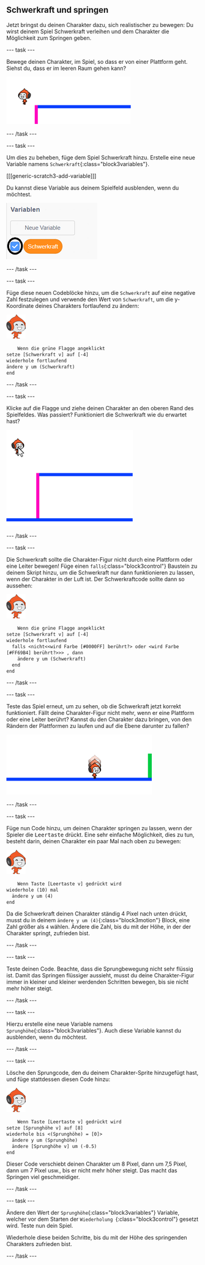 ## Schwerkraft und springen

Jetzt bringst du deinen Charakter dazu, sich realistischer zu bewegen: Du wirst deinem Spiel Schwerkraft verleihen und dem Charakter die Möglichkeit zum Springen geben.

\--- task \---

Bewege deinen Charakter, im Spiel, so dass er von einer Plattform geht. Siehst du, dass er im leeren Raum gehen kann?

![Screenshot](images/dodge-no-gravity.png)

\--- /task \---

\--- task \---

Um dies zu beheben, füge dem Spiel Schwerkraft hinzu. Erstelle eine neue Variable namens `Schwerkraft`{:class="block3variables"}.

[[[generic-scratch3-add-variable]]]

Du kannst diese Variable aus deinem Spielfeld ausblenden, wenn du möchtest.

![Screenshot](images/dodge-gravity-annotated.png)

\--- /task \---

\--- task \---

Füge diese neuen Codeblöcke hinzu, um die `Schwerkraft` auf eine negative Zahl festzulegen und verwende den Wert von `Schwerkraft`, um die y-Koordinate deines Charakters fortlaufend zu ändern:

![Pico-Walking Sprite](images/pico_walking_sprite.png)

```blocks3
    Wenn die grüne Flagge angeklickt
setze [Schwerkraft v] auf [-4]
wiederhole fortlaufend 
ändere y um (Schwerkraft)
end
```

\--- /task \---

\--- task \---

Klicke auf die Flagge und ziehe deinen Charakter an den oberen Rand des Spielfeldes. Was passiert? Funktioniert die Schwerkraft wie du erwartet hast?

![Screenshot](images/dodge-gravity-drag.png)

\--- /task \---

\--- task \---

Die Schwerkraft sollte die Charakter-Figur nicht durch eine Plattform oder eine Leiter bewegen! Füge einen `falls`{:class="block3control"} Baustein zu deinem Skript hinzu, um die Schwerkraft nur dann funktionieren zu lassen, wenn der Charakter in der Luft ist. Der Schwerkraftcode sollte dann so aussehen:

![Pico-Walking Sprite](images/pico_walking_sprite.png)

```blocks3
    Wenn die grüne Flagge angeklickt
setze [Schwerkraft v] auf [-4]
wiederhole fortlaufend 
  falls <nicht<<wird Farbe [#0000FF] berührt?> oder <wird Farbe [#FF69B4] berührt?>>> , dann 
    ändere y um (Schwerkraft)
  end
end
```

\--- /task \---

\--- task \---

Teste das Spiel erneut, um zu sehen, ob die Schwerkraft jetzt korrekt funktioniert. Fällt deine Charakter-Figur nicht mehr, wenn er eine Plattform oder eine Leiter berührt? Kannst du den Charakter dazu bringen, von den Rändern der Plattformen zu laufen und auf die Ebene darunter zu fallen?

![Screenshot](images/dodge-gravity-test.png)

\--- /task \---

\--- task \---

Füge nun Code hinzu, um deinen Charakter springen zu lassen, wenn der Spieler die <kbd>Leertaste</kbd> drückt. Eine sehr einfache Möglichkeit, dies zu tun, besteht darin, deinen Charakter ein paar Mal nach oben zu bewegen:

![Pico-Walking Sprite](images/pico_walking_sprite.png)

```blocks3
    Wenn Taste [Leertaste v] gedrückt wird
wiederhole (10) mal 
  ändere y um (4)
end
```

Da die Schwerkraft deinen Charakter ständig 4 Pixel nach unten drückt, musst du in deinem `ändere y um (4)`{:class="block3motion"} Block, eine Zahl größer als `4` wählen. Ändere die Zahl, bis du mit der Höhe, in der der Charakter springt, zufrieden bist.

\--- /task \---

\--- task \---

Teste deinen Code. Beachte, dass die Sprungbewegung nicht sehr flüssig ist. Damit das Springen flüssiger aussieht, musst du deine Charakter-Figur immer in kleiner und kleiner werdenden Schritten bewegen, bis sie nicht mehr höher steigt.

\--- /task \---

\--- task \---

Hierzu erstelle eine neue Variable namens `Sprunghöhe`{:class="block3variables"}. Auch diese Variable kannst du ausblenden, wenn du möchtest.

\--- /task \---

\--- task \---

Lösche den Sprungcode, den du deinem Charakter-Sprite hinzugefügt hast, und füge stattdessen diesen Code hinzu:

![Pico-Walking Sprite](images/pico_walking_sprite.png)

```blocks3
    Wenn Taste [Leertaste v] gedrückt wird
setze [Sprunghöhe v] auf [8]
wiederhole bis <(Sprunghöhe) = [0]> 
  ändere y um (Sprunghöhe)
  ändere [Sprunghöhe v] um (-0.5)
end
```

Dieser Code verschiebt deinen Charakter um 8 Pixel, dann um 7,5 Pixel, dann um 7 Pixel usw., bis er nicht mehr höher steigt. Das macht das Springen viel geschmeidiger.

\--- /task \---

\--- task \---

Ändere den Wert der `Sprunghöhe`{:class="block3variables"} Variable, welcher vor dem Starten der `Wiederholung `{:class="block3control"} gesetzt wird. Teste nun dein Spiel.

Wiederhole diese beiden Schritte, bis du mit der Höhe des springenden Charakters zufrieden bist.

\--- /task \---